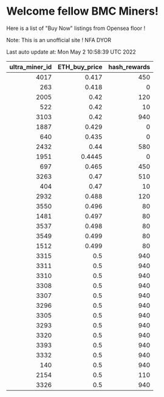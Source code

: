# Welcome fellow BMC Miners!
Here is a list of "Buy Now" listings from Opensea floor !

Note: This is an unofficial site ! NFA DYOR


Last auto update at: Mon May  2 10:58:39 UTC 2022


|   ultra_miner_id |   ETH_buy_price |   hash_rewards |
|-----------------:|----------------:|---------------:|
|             4017 |          0.417  |            450 |
|              263 |          0.418  |              0 |
|             2005 |          0.42   |            120 |
|              522 |          0.42   |             10 |
|             3103 |          0.42   |            940 |
|             1887 |          0.429  |              0 |
|              640 |          0.435  |              0 |
|             2432 |          0.44   |            580 |
|             1951 |          0.4445 |              0 |
|              697 |          0.465  |            450 |
|             3263 |          0.47   |            510 |
|              404 |          0.47   |             10 |
|             2932 |          0.488  |            120 |
|             3550 |          0.496  |             80 |
|             1481 |          0.497  |             80 |
|             3537 |          0.498  |             80 |
|             3549 |          0.499  |             80 |
|             1512 |          0.499  |             80 |
|             3315 |          0.5    |            940 |
|             3311 |          0.5    |            940 |
|             3310 |          0.5    |            940 |
|             3308 |          0.5    |            940 |
|             3307 |          0.5    |            940 |
|             3296 |          0.5    |            940 |
|             3305 |          0.5    |            940 |
|             3293 |          0.5    |            940 |
|             3320 |          0.5    |            940 |
|             3393 |          0.5    |            940 |
|             3332 |          0.5    |            940 |
|              140 |          0.5    |            940 |
|             2154 |          0.5    |            110 |
|             3326 |          0.5    |            940 |